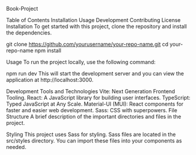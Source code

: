 Book-Project

Table of Contents
Installation
Usage
Development
Contributing
License
Installation
To get started with this project, clone the repository and install the dependencies.


git clone https://github.com/yourusername/your-repo-name.git
cd your-repo-name
npm install


Usage
To run the project locally, use the following command:


npm run dev
This will start the development server and you can view the application at http://localhost:3000.

Development
Tools and Technologies
Vite: Next Generation Frontend Tooling.
React: A JavaScript library for building user interfaces.
TypeScript: Typed JavaScript at Any Scale.
Material-UI (MUI): React components for faster and easier web development.
Sass: CSS with superpowers.
File Structure
A brief description of the important directories and files in the project.



Styling
This project uses Sass for styling. Sass files are located in the src/styles directory. You can import these files into your components as needed.
